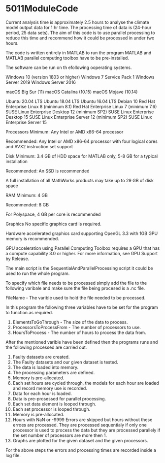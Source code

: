 # 5011ModuleCode

Current analysis time is approximately 2.5 hours to analyse the climate model output data for 1 hr time.  The processing time of data is (24-hour period, 25 data sets). The aim of this code is to use parallel processing to reduce this time and recommend how it could be processed in under two hours. 

The code is written entirely in MATLAB to run the program MATLAB and MATLAB parallel computing toolbox  have to be pre-installed.

The software can be run on th efollowing ooperating systems.

Windows 10 (version 1803 or higher)
Windows 7 Service Pack 1
Windows Server 2019
Windows Server 2016

macOS Big Sur (11)
macOS Catalina (10.15)
macOS Mojave (10.14)

Ubuntu 20.04 LTS
Ubuntu 18.04 LTS
Ubuntu 16.04 LTS
Debian 10
Red Hat Enterprise Linux 8 (minimum 8.1)
Red Hat Enterprise Linux 7 (minimum 7.6)
SUSE Linux Enterprise Desktop 12 (minimum SP2)
SUSE Linux Enterprise Desktop 15
SUSE Linux Enterprise Server 12 (minimum SP2) 
SUSE Linux Enterprise Server 15

Processors
Minimum: Any Intel or AMD x86-64 processor

Recommended: Any Intel or AMD x86-64 processor with four logical cores and AVX2 instruction set support

Disk
Minimum: 3.4 GB of HDD space for MATLAB only, 5-8 GB for a typical installation

Recommended: An SSD is recommended

A full installation of all MathWorks products may take up to 29 GB of disk space

RAM
Minimum: 4 GB

Recommended: 8 GB

For Polyspace, 4 GB per core is recommended

Graphics
No specific graphics card is required.

Hardware accelerated graphics card supporting OpenGL 3.3 with 1GB GPU memory is recommended.

GPU acceleration using Parallel Computing Toolbox requires a GPU that has a compute capability 3.0 or higher. For more information, see GPU Support by Release.

The main script is the SequentialAndParallelProcessing script it could be used to run the whole program.

To specify which file needs to be processed simply add the file to the following varibale and make sure the file being procesed is a .nc file.

FileName - The varible used to hold the file needed to be processed.

In this program the following three variables have to be set for the program to function as required.

1) ElementsToGoThrough - The size of the data to process.
2) ProcessorsToProcessFrom  - The number of processors to use.
3) HoursToProcess - The number of hours to process the data from.

After the mentioned varible have been defined then the programs runs and the following processed are carried out.

1) Faulty datasets are created.
2) The Faulty datasets and our given dataset is tested.
3) The data is loaded into memory.
4) The processing parameters are defined.
5) Memory is pre-allocated.
6) Each set hours are cycled through, the models for each hour are loaded and record memory use is recorded.
7) Data for each hour is loaded.
8) Data is pre-prosessed for parallel processing.
9) Each set data element is looped through.
10) Each set processor is looped through.
11) Memory is pre-allocated.
12) Hours with NaN or -9999 Errors are skipped but hours without these erroes are processed. They are processed sequentialy if only one processor is used to process the data but they are processed parallely if the set number of processors are more then 1.
13) Graphs are plotted for the given dataset and the given processors.

For the above steps the errors and processing times are recorded inside a log file.
